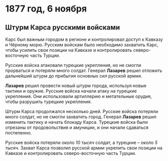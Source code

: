 # 1877 год, 6 ноября
## Штурм Карса русскими войсками
Карс был важным городом в регионе и контролировал доступ к Кавказу и Чёрному морю. Русским войскам было необходимо захватить Карс, чтобы усилить свои позиции на Кавказе и контролировать северо-восточную часть Турции.

Русские войска атаковали турецкие укрепления, но не смогли прорваться и потеряли много солдат. Генерал **Лазарев** решил отложить дальнейший штурм до прибытия основных сил русской армии.

**Лазарев** решил провести новый штурм города, используя новые тактики и оружие. Русские войска начали атаку на турецкие укрепления. Они использовали артиллерию и метательные орудия, чтобы разрушить турецкие укрепления.

Штурм Карса продолжался несколько дней. Русские войска потеряли много солдат, но не смогли захватить город. Генерал **Лазарев** решил изменить тактику и начать блокаду Карса. Турецкие войска были отрезаны от продовольствия и амуниции, и они начали сдаваться постепенно.

Русские войска потеряли около *10 тысяч* солдат, а турецкие – около *5 тысяч*. Захват Карса позволил русской армии укрепить свои позиции на Кавказе и контролировать северо-восточную часть Турции.